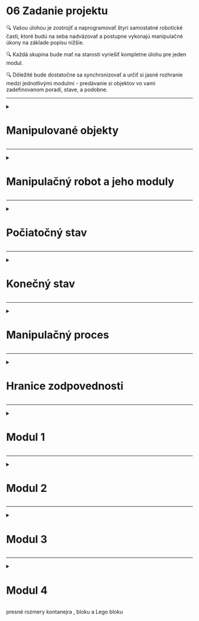 # 06 Zadanie projektu

:mag: Vašou úlohou je zostrojiť a naprogramovať štyri samostatné robotické časti, ktoré budú na seba nadväzovať a postupne vykonajú manipulačné úkony na základe popisu nižšie.  

:mag: Každá skupina bude mať na starosti vyriešiť kompletne úlohu pre jeden modul.  

:mag: Dôležité bude dostatočne sa synchronizovať a určiť si jasné rozhranie medzi jednotlivými modulmi - predávanie si objektov vo vami zadefinovanom poradí, stave, a podobne.  

---

<details>
<summary><h1>Manipulované objekty</h1></summary>


Manipulovanými predmetmi budú nasledovné súčiastky:

![OBR](https://github.com/PavolSte/Robotika4/blob/24d6ecba4b28521af8cdc5ca7f0a78b00e6cdc7d/S%C3%BAbory/Objekty%20popis.png)  

</details>  

---

<details>
<summary><h1>Manipulačný robot a jeho moduly</h1></summary>

V tomto projekte je úlohou zostrojiť manipulačného robota pozostávajúceho zo štyroch na seba nadväzujúcich modulov. 

Označenie modulov bude Modul 1, Modul 2, Modul 3 a Modul 4.

Každý modul má jasne zadefinované úlohy a rozhranie s predchádzajúcim, resp. nasledujúcim modulom.

![OBR](https://github.com/PavolSte/Robotika4/blob/ca3e4b46263caa9f762950f71f97d3eefd3a1557/S%C3%BAbory/Moduly%20a%20rozhranie.png)  

</details>  

---

<details>
<summary><h1>Počiatočný stav</h1></summary>

Na začiatku pres spustením celého procesu budú jednotlivé časti va nasledovnom stave:

* Kontajnery sú uložené na sebe v počte 4 - 8 kusov
* Počiatočné miesto uloženia je zadefinované skupinou zodpovednou za Modul 1
* Kontajnery môžu byť v dvoch stavoch:
  * prázdne s farebnou značkou vo vnútri
  * s vloženým blokom
* Farebná značka bude mať vždy jednu z farieb dostupných LEGO blokov
* LEGO bloky, ktoré sa budú vkladať do kontajnerov budú uložené v zásobníku ľubovoľne podľa potreby skupiny zodpovednej za Modul 3

</details>  

---

<details>
<summary><h1>Konečný stav</h1></summary>


Na konci po ukončení manipulačného procesu budú jednotlivé časti v nasledovnom stave:

* Kontajnery s vloženými LEGO blokmi budú uložené na sebe podľa farby, čiže kontajnery s červenými LEGO blokmi budú na sebe, s modrými taktieš ale na inom mieste, a podobne

</details> 

---

<details>
<summary><h1>Manipulačný proces</h1></summary>

Nasledujúca tabuľka opisuje postup manipulačného procesu. 

| Modul 1 | | Modul 2 | | Modul 3 | | Modul 4 |
|---------|---------|---------|---------|---------|---------|---------|
| ![OBR](https://github.com/PavolSte/Robotika4/blob/d5d17f7a90e56e8c825b775b20b6f948949a6b17/S%C3%BAbory/Robot%20-%20modul%201.png)| :arrow_right: |![OBR](https://github.com/PavolSte/Robotika4/blob/d5d17f7a90e56e8c825b775b20b6f948949a6b17/S%C3%BAbory/Robot%20-%20modul%202.png)| :arrow_right:|![OBR](https://github.com/PavolSte/Robotika4/blob/d5d17f7a90e56e8c825b775b20b6f948949a6b17/S%C3%BAbory/Robot%20-%20modul%203.png)| :arrow_right: |![OBR](https://github.com/PavolSte/Robotika4/blob/d5d17f7a90e56e8c825b775b20b6f948949a6b17/S%C3%BAbory/Robot%20-%20modul%204.png)|
|**Prekladanie kontajnerov zo zásobníka na definované miesto.**|| **Prevzatie všetkých kontajnerov a vyradenie plných.** ||**Vloženie LEGO blokov príslušnej farby do kontajnerov**.||**Umiestnenie plných kontajnerov na seba podľa farby vloženého LEGO bloku.**|

</details>  

---

<details>
<summary><h1>Hranice zodpovednosti</h1></summary>

Nasledujúci obrázok definuje hranice zodpovedností každej pracovnej skupiny za konkrétne úlohy v rámci modulu a taktiež zodpovednosť za rozhranie medzi jednotlivými modulmi.

![OBR](https://github.com/PavolSte/Robotika4/blob/63939abf4e43cf46bd3833eb674c175c22780bb0/S%C3%BAbory/Moduly%20rozhranie%20a%20skupiny.png)

</details>  

---

<details>
<summary><h1>Modul 1</h1></summary>

---

| Modul 1 | Rozhranie | Modul 2 |
|---------|---------|---------|
| ![OBR](https://github.com/PavolSte/Robotika4/blob/d5d17f7a90e56e8c825b775b20b6f948949a6b17/S%C3%BAbory/Robot%20-%20modul%201.png)| |![OBR](https://github.com/PavolSte/Robotika4/blob/d5d17f7a90e56e8c825b775b20b6f948949a6b17/S%C3%BAbory/Robot%20-%20modul%202.png)|
|:green_square: Preloženie kontajnerov umiestnených na sebe na zadefinované miesto pre Modul 2. <br> :green_square: Počet kontajnerov uložených na sebe môže byť v rozmedzí 4-8 kusov <br> :green_square: Kontajnery nesmú počas manipulácie stratiť vložený obsah - blok alebo farebnú značku. |:green_square: Zadefinovať miesto ukladania kontajnerov.|:green_square: Prevziať kontajnery z miesta, kde ich umiestnil Modul 1. |

</details>  

---

<details>
<summary><h1>Modul 2</h1></summary>

| Modul 2 | Rozhranie | Modul 3 |
|---------|---------|---------|
| ![OBR](https://github.com/PavolSte/Robotika4/blob/d5d17f7a90e56e8c825b775b20b6f948949a6b17/S%C3%BAbory/Robot%20-%20modul%202.png)| |![OBR](https://github.com/PavolSte/Robotika4/blob/d5d17f7a90e56e8c825b775b20b6f948949a6b17/S%C3%BAbory/Robot%20-%20modul%203.png)|
|:green_square: Prevzatie kontajnera z miesta, kde ho uložil Modul 1<br> :green_square: Verifikácia, či kontajner nie je naplnený blokom <br> :green_square: Ak je naplnený, tak ho vyradiť, ak je prázdny, posunúť ho Modulu 3 |:green_square: Zadefinovať miesto ukladania prádznych kontajnerov.|:green_square: Prevziať prázdne kontajnery z dohodnutého miesta, kde ich umiestnil Modul 2. |

</details>  

---

<details>
<summary><h1>Modul 3</h1></summary>

| Modul 3 | Rozhranie | Modul 4 |
|---------|---------|---------|
| ![OBR](https://github.com/PavolSte/Robotika4/blob/d5d17f7a90e56e8c825b775b20b6f948949a6b17/S%C3%BAbory/Robot%20-%20modul%203.png)| |![OBR](https://github.com/PavolSte/Robotika4/blob/d5d17f7a90e56e8c825b775b20b6f948949a6b17/S%C3%BAbory/Robot%20-%20modul%204.png)|
|:green_square: Prevzatie prázdneho kontajnera z miesta, kde ho uložil Modul 2<br> :green_square: Zistenie farby vo vnútri prázdneho kontajnera<br> :green_square: Vloženie LEGO bloku do kontajnera podľa príslušnej farby :green_square: Umiestnenie kontajnera na dohodnuté miesto pre Modul 3|:green_square: Zadefinovať miesto ukladania plných kontajnerov.|:green_square: Prevziať plný kontajnery z dohodnutého miesta, kde ich umiestnil Modul 3. :green_square: Uložiť kontajner na miesto podľa príslušnej farby |

</details>  

---

<details>
<summary><h1>Modul 4</h1></summary>

| Modul 3 | Rozhranie | Modul 4 |
|---------|---------|---------|
| ![OBR](https://github.com/PavolSte/Robotika4/blob/d5d17f7a90e56e8c825b775b20b6f948949a6b17/S%C3%BAbory/Robot%20-%20modul%203.png)| |![OBR](https://github.com/PavolSte/Robotika4/blob/d5d17f7a90e56e8c825b775b20b6f948949a6b17/S%C3%BAbory/Robot%20-%20modul%204.png)|
|:green_square: Prevzatie prázdneho kontajnera z miesta, kde ho uložil Modul 2<br> :green_square: Zistenie farby vo vnútri prázdneho kontajnera<br> :green_square: Vloženie LEGO bloku do kontajnera podľa príslušnej farby :green_square: Umiestnenie kontajnera na dohodnuté miesto pre Modul 3|:green_square: Zadefinovať miesto ukladania plných kontajnerov.|:green_square: Prevziať plný kontajnery z dohodnutého miesta, kde ich umiestnil Modul 3. :green_square: Uložiť kontajner na miesto podľa príslušnej farby |

</details>



presné rozmery kontanejra , bloku a Lego bloku



